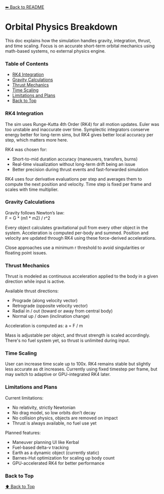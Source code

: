[⬅ Back to README](https://github.com/Brprb08/space-orbit-simulation#readme)

# Orbital Physics Breakdown

This doc explains how the simulation handles gravity, integration, thrust, and time scaling. Focus is on accurate short-term orbital mechanics using math-based systems, no external physics engine.

### Table of Contents
- [RK4 Integration](#rk4-integration)
- [Gravity Calculations](#gravity-calculations)
- [Thrust Mechanics](#thrust-mechanics)
- [Time Scaling](#time-scaling)
- [Limitations and Plans](#limitations-and-plans)
- [Back to Top](#back-to-top)

### RK4 Integration

The sim uses Runge-Kutta 4th Order (RK4) for all motion updates. Euler was too unstable and inaccurate over time. Symplectic integrators conserve energy better for long-term sims, but RK4 gives better local accuracy per step, which matters more here.

RK4 was chosen for:
- Short-to-mid duration accuracy (maneuvers, transfers, burns)
- Real-time visualization without long-term drift being an issue
- Better precision during thrust events and fast-forwarded simulation

RK4 uses four derivative evaluations per step and averages them to compute the next position and velocity. Time step is fixed per frame and scales with time multiplier.

### Gravity Calculations

Gravity follows Newton’s law:  
F = G * (m1 * m2) / r^2

Every object calculates gravitational pull from every other object in the system. Acceleration is computed per-body and summed. Position and velocity are updated through RK4 using these force-derived accelerations.

Close approaches use a minimum r threshold to avoid singularities or floating point issues.

### Thrust Mechanics

Thrust is modeled as continuous acceleration applied to the body in a given direction while input is active.

Available thrust directions:
- Prograde (along velocity vector)
- Retrograde (opposite velocity vector)
- Radial in / out (toward or away from central body)
- Normal up / down (inclination change)

Acceleration is computed as:
a = F / m

Mass is adjustable per object, and thrust strength is scaled accordingly. There's no fuel system yet, so thrust is unlimited during input.

### Time Scaling

User can increase time scale up to 100x. RK4 remains stable but slightly less accurate as dt increases. Currently using fixed timestep per frame, but may switch to adaptive or GPU-integrated RK4 later.

### Limitations and Plans

Current limitations:
- No relativity, strictly Newtonian
- No drag model, so low orbits don’t decay
- No collision physics, objects are removed on impact
- Thrust is always available, no fuel use yet

Planned features:
- Maneuver planning UI like Kerbal
- Fuel-based delta-v tracking
- Earth as a dynamic object (currently static)
- Barnes-Hut optimization for scaling up body count
- GPU-accelerated RK4 for better performance

### Back to Top

[⬆ Back to Top](#orbital-physics-breakdown)
